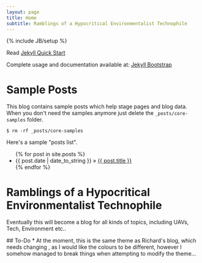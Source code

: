 ```yaml
---
layout: page
title: Home
subtitle: Ramblings of a Hypocritical Environmentalist Technophile
---
```

{% include JB/setup %}

Read [Jekyll Quick Start](http://jekyllbootstrap.com/usage/jekyll-quick-start.html)

Complete usage and documentation available at: [Jekyll Bootstrap](http://jekyllbootstrap.com)

# Sample Posts

This blog contains sample posts which help stage pages and blog data.
When you don't need the samples anymore just delete the `_posts/core-samples` folder.

    $ rm -rf _posts/core-samples

Here's a sample "posts list".

<ul class="posts">
  {% for post in site.posts %}
    <li><span>{{ post.date | date_to_string }}</span> &raquo;
       <a href="{{ BASE_PATH }}{{ post.url }}">{{ post.title }}</a></li>
  {% endfor %}
</ul>

# Ramblings of a Hypocritical Environmentalist Technophile

<p>Eventually this will become a blog for all kinds of topics, including UAVs,
Tech, Environment etc..</p>
## To-Do
* At the moment, this is the same theme as Richard's blog, which needs changing
, as I would like the colours to be different, however I somehow managed to
 break things when attempting to modify the theme...
